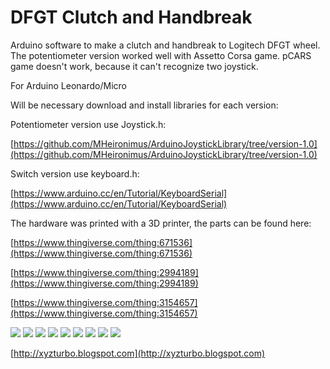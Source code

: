 # DFGT Clutch and Handbreak

Arduino software to make a clutch and handbreak to Logitech DFGT wheel.
The potentiometer version worked well with Assetto Corsa game. pCARS game doesn't work, because it can't recognize two joystick.

For Arduino Leonardo/Micro

Will be necessary download and install libraries for each version:

Potentiometer version use Joystick.h:

[https://github.com/MHeironimus/ArduinoJoystickLibrary/tree/version-1.0](https://github.com/MHeironimus/ArduinoJoystickLibrary/tree/version-1.0)

Switch version use keyboard.h:

[https://www.arduino.cc/en/Tutorial/KeyboardSerial](https://www.arduino.cc/en/Tutorial/KeyboardSerial)

The hardware was printed with a 3D printer, the parts can be found here:

[https://www.thingiverse.com/thing:671536](https://www.thingiverse.com/thing:671536)

[https://www.thingiverse.com/thing:2994189](https://www.thingiverse.com/thing:2994189)

[https://www.thingiverse.com/thing:3154657](https://www.thingiverse.com/thing:3154657)

<img src="https://github.com/naldin/DFGT_Clutch/raw/master/IMG_0201.JPG" />
<img src="https://github.com/naldin/DFGT_Clutch/raw/master/IMG_0200.JPG" />
<img src="https://github.com/naldin/DFGT_Clutch/raw/master/IMG_0199.JPG" />
<img src="https://github.com/naldin/DFGT_Clutch/raw/master/IMG_0198.JPG" />
<img src="https://github.com/naldin/DFGT_Clutch/raw/master/IMG_0107.jpg" />
<img src="https://github.com/naldin/DFGT_Clutch/raw/master/IMG_0104.JPG" />
<img src="https://github.com/naldin/DFGT_Clutch/raw/master/IMG_0105.JPG" />
<img src="https://github.com/naldin/DFGT_Clutch/raw/master/joystick.PNG" />
<img src="https://github.com/naldin/DFGT_Clutch/raw/master/potentiometer.png" />

[http://xyzturbo.blogspot.com](http://xyzturbo.blogspot.com)
